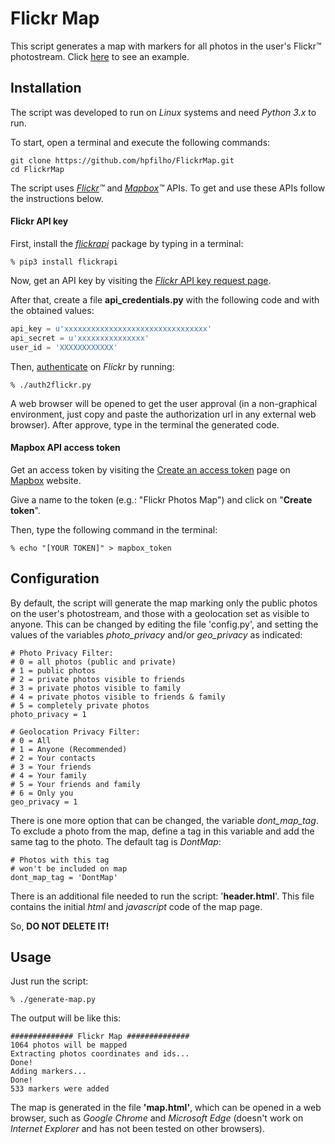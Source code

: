 # Flickr Map

This script generates a map with markers for all photos in the user's Flickr™ photostream. Click [here](https://hpfilho.github.io/FlickrMap/example/) to see an example.

## Installation

The script was developed to run on _Linux_ systems and need _Python 3.x_ to run. 

To start, open a terminal and execute the following commands:

```
git clone https://github.com/hpfilho/FlickrMap.git
cd FlickrMap
```

The script uses *[Flickr](https://www.flickr.com/)™* and *[Mapbox](https://www.mapbox.com/)™* APIs. To get and use these APIs follow the instructions below.

#### Flickr API key
First, install the [_flickrapi_](https://stuvel.eu/flickrapi) package by typing in a terminal:

```
% pip3 install flickrapi
```
Now, get an API key by visiting the [_Flickr_ API key request page](https://www.flickr.com/services/apps/create/apply/).

After that, create a file __api_credentials.py__ with the following code and with the obtained values:

```python
api_key = u'xxxxxxxxxxxxxxxxxxxxxxxxxxxxxxxx'
api_secret = u'xxxxxxxxxxxxxxx'
user_id = 'XXXXXXXXXXXX'

```

Then, [authenticate](https://stuvel.eu/flickrapi-doc/3-auth.html#authenticating-without-local-web-server) on _Flickr_ by running:

```
% ./auth2flickr.py
```
A web browser will be opened to get the user approval (in a non-graphical environment, just copy and paste the authorization url in any external web browser). After approve, type in the terminal the generated code.

#### Mapbox API access token

Get an access token by visiting the [Create an access token](https://account.mapbox.com/access-tokens/create) page on [Mapbox](https://www.mapbox.com/) website.

Give a name to the token (e.g.: "Flickr Photos Map") and click on "**Create token**".

Then, type the following command in the terminal:

```
% echo "[YOUR TOKEN]" > mapbox_token
```

## Configuration

By default, the script will generate the map marking only the public photos on the user's photostream, and those with a geolocation set as visible to anyone. 
This can be changed by editing the file 'config.py', and setting the values of the variables _photo_privacy_ and/or _geo_privacy_ as indicated:

```
# Photo Privacy Filter:
# 0 = all photos (public and private)
# 1 = public photos
# 2 = private photos visible to friends
# 3 = private photos visible to family
# 4 = private photos visible to friends & family
# 5 = completely private photos
photo_privacy = 1

# Geolocation Privacy Filter:
# 0 = All
# 1 = Anyone (Recommended)
# 2 = Your contacts
# 3 = Your friends
# 4 = Your family
# 5 = Your friends and family
# 6 = Only you
geo_privacy = 1
```

There is one more option that can be changed, the variable _dont_map_tag_. To exclude a photo from the map, define a tag in this variable and add the same tag to the photo. 
The default tag is _DontMap_:

```
# Photos with this tag
# won't be included on map
dont_map_tag = 'DontMap'
```

There is an additional file needed to run the script: '__header.html__'. This file contains the initial _html_ and _javascript_ code of the map page. 

So, __DO NOT DELETE IT!__

## Usage

Just run the script:

```
% ./generate-map.py
```

The output will be like this:

```
############## Flickr Map ##############
1064 photos will be mapped
Extracting photos coordinates and ids...
Done!
Adding markers...
Done!
533 markers were added
```

The map is generated in the file __'map.html'__, which can be opened in a web browser, such as _Google Chrome_ and _Microsoft Edge_ 
(doesn't work on _Internet Explorer_ and has not been tested on other browsers).
